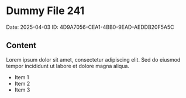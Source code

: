 # Dummy File 241

Date: 2025-04-03
ID: 4D9A7056-CEA1-4BB0-9EAD-AEDDB20F5A5C

## Content

Lorem ipsum dolor sit amet, consectetur adipiscing elit.
Sed do eiusmod tempor incididunt ut labore et dolore magna aliqua.

* Item 1
* Item 2
* Item 3

